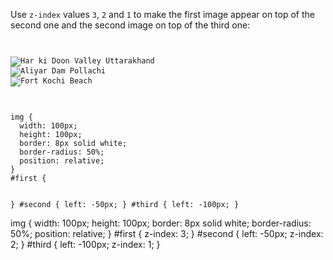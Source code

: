 Use `z-index` values `3`, `2`
and
`1` to make the first image
appear on top of the second one
and
the second image on top of the third one:

<codeblock language="css" type="exercise" testMode="fixedInput">
<code>
<panel language="html">
<img id="first" src="https://ik.imagekit.io/d9mvewbju/Course/BigbinaryAcademy/har-ki-doon-valley-uttarakhand_tJ6flaLSZ.jpg" alt="Har ki Doon Valley Uttarakhand">
<img id="second" src="https://ik.imagekit.io/d9mvewbju/Course/BigbinaryAcademy/aliyar-dam-pollachi_plFB33l2XF.jpg" alt="Aliyar Dam Pollachi">
<img id="third" src="https://ik.imagekit.io/d9mvewbju/Course/BigbinaryAcademy/fort-kochi-beach-square_TlUcZ6rQP.jpg" alt="Fort Kochi Beach">

</panel>
<panel language="css">
img {
  width: 100px;
  height: 100px;
  border: 8px solid white;
  border-radius: 50%;
  position: relative;
}
#first {

}
#second {
  left: -50px;
}
#third {
  left: -100px;
}
</panel>
</code>

<solution>
img {
  width: 100px;
  height: 100px;
  border: 8px solid white;
  border-radius: 50%;
  position: relative;
}
#first {
  z-index: 3;
}
#second {
  left: -50px;
  z-index: 2;
}
#third {
  left: -100px;
  z-index: 1;
}
</solution>
</codeblock>
